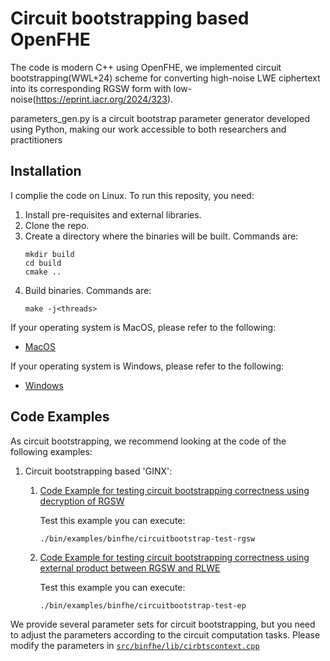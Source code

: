 Circuit bootstrapping based OpenFHE
=====================================

The code is modern C++ using OpenFHE, we implemented circuit bootstrapping(WWL+24) scheme for converting high-noise LWE ciphertext into its corresponding RGSW form with low-noise(https://eprint.iacr.org/2024/323).

parameters_gen.py is a circuit bootstrap parameter generator developed using Python, making our work accessible to both researchers and practitioners

## Installation

I complie the code on Linux. To run this reposity, you need:
1. Install pre-requisites and external libraries.
2. Clone the repo.
3. Create a directory where the binaries will be built. Commands are:
    ```
    mkdir build
    cd build
    cmake ..
    ```
4. Build binaries. Commands are:
    ```
    make -j<threads>
    ```

If your operating system is MacOS, please refer to the following:

- [MacOS](https://openfhe-development.readthedocs.io/en/latest/sphinx_rsts/intro/installation/macos.html)

If your operating system is Windows, please refer to the following:

- [Windows](https://openfhe-development.readthedocs.io/en/latest/sphinx_rsts/intro/installation/windows.html)


## Code Examples

As circuit bootstrapping, we recommend looking at the code of the following examples:
   1. Circuit bootstrapping based 'GINX':
       1. [Code Example for testing circuit bootstrapping correctness using decryption of RGSW](src/binfhe/examples/circuitbootstrap-test-rgsw.cpp)

          Test this example you can execute:
          ```
          ./bin/examples/binfhe/circuitbootstrap-test-rgsw
          ```
       1. [Code Example for testing circuit bootstrapping correctness using external product between RGSW and RLWE](src/binfhe/examples/circuitbootstrap-test-ep.cpp)

            Test this example you can execute:
            ```
            ./bin/examples/binfhe/circuitbootstrap-test-ep
            ```

We provide several parameter sets for circuit bootstrapping, but you need to adjust the parameters according to the circuit computation tasks. Please modify the parameters in [`src/binfhe/lib/cirbtscontext.cpp`](src/binfhe/lib/cirbtscontext.cpp)








